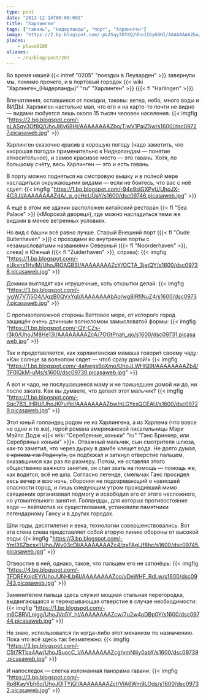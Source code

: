 ```yaml
---
type: post
date: "2013-12-14T00:00:00Z"
title: "Харлинген"
tags: ["гавань", "Нидерланды", "порт", "Харлинген"]
image: "https://2.bp.blogspot.com/-pLASqy3Of8Q/UhoJI6y68HI/AAAAAAAAZbo/TiwV1PaiZ5w/s1600/dsc09727.picasaweb.jpg"
places:
    - place0186
aliases:
    - /ru/blog/post/207
---
```


Во время нашей {{< intref "0205" "поездки в Леуварден" >}} завернули мы, помимо прочего, и в портовый городок {{< wiki "Харлинген_(Нидерланды)" "ru" "Харлинген" >}} ({{< fl "Harlingen" >}}).

Впечатления, оставшиеся от поездки, таковы: ветер, небо, много воды и ВИДЫ. Харлинген настолько мал, что его и на карте-то почти не видно — видами любуется лишь около 15 тысяч человек населения.
{{< imgfig "https://2.bp.blogspot.com/-pLASqy3Of8Q/UhoJI6y68HI/AAAAAAAAZbo/TiwV1PaiZ5w/s1600/dsc09727.picasaweb.jpg" >}}

<!--more-->

Харлинген сказочно красив в хорошую погоду (надо заметить, что «хорошая погода» применительно к Нидерландам — понятие относительное), и самое красивое место — это гавань. Хотя, по большому счёту, весь Харлинген — это и есть гавань.

В порту можно подняться на смотровую вышку и в полной мере насладиться окружающими видами — если не боитесь, что вас с неё сдует:
{{< imgfig "https://1.bp.blogspot.com/-94e9sIGXPvU/UhoJX-4G3JI/AAAAAAAAZdA/_q_gcHcUUaY/s1600/dsc09746.picasaweb.jpg" >}}

А ещё в этом же здании расположен китайский ресторан {{< fl "Sea Palace" >}} («Морской дворец»), где можно насладиться теми же видами в менее ветренных условиях.

Но вид с башни всё равно лучше. Старый Внешний порт ({{< fl "Oude Buitenhaven" >}}) с проходами во внутренние порты с незамысловатыми названиями Северный ({{< fl "Noorderhaven" >}}, слева) и Южный ({{< fl "Zuiderhaven" >}}, справа):
{{< imgfig "https://1.bp.blogspot.com/-xUkxns1HvlM/UhoJROAGBSI/AAAAAAAAZcY/OCTA_3jetQY/s1600/dsc09738.picasaweb.jpg" >}}

Домики выглядят как игрушечные, хоть открытки делай:
{{< imgfig "https://3.bp.blogspot.com/-iygW7V7j5O4/UqzB0QVxYqI/AAAAAAAAbAo/wg8IRfiNuZ4/s1600/dsc09737.picasaweb.jpg" >}}

С противоположной стороны Ваттовое море, от которого город защищён очень длинным волноломом замысловатой формы:
{{< imgfig "https://1.bp.blogspot.com/-QY-CZs-r3k0/UhoJM8He13I/AAAAAAAAZcA/7OGtPnah_qo/s1600/dsc09731.picasaweb.jpg" >}}

Так и представляется, как харлингенская мамаша говорит своему чаду: «Как солнце за волнолом сядет — чтоб сразу домой!»
{{< imgfig "https://1.bp.blogspot.com/-4ahwgsBoXmo/UhoJLWHlQ9I/AAAAAAAAZb4/TF0lQkM-uMs/s1600/dsc09730.picasaweb.jpg" >}}

А вот и чадо, не послушавшееся маму и не пришедшее домой ни до, ни после заката. Как вы думаете, что делает этот мальчик?
{{< imgfig "https://1.bp.blogspot.com/-Sqc7B3_lHRU/UhoJKPuifeI/AAAAAAAAZbw/nLGYesQCEAU/s1600/dsc09729.picasaweb.jpg" >}}

Этот юный голландец родом не из Харлингена, а из Харлема (что вовсе не одно и то же), герой романа американской писательницы Мэри Мэйпс Додж «{{< wiki "Серебряные_коньки" "ru" "Ганс Бринкер, или Серебряные коньки" >}}». Отважный мальчик, сын смотрителя шлюза, как-то заметил, что через дырку в дамбе хлещет вода. Не долго думая, ~~с криком «за Родину!»,~~ он подбежал и заткнул отверстие пальцем, оказавшимся как раз по размеру. Потом, не оставляя этого общественно важного занятия, он стал звать на помощь — помощь же, как водится, всё не шла. Согласно легенде, смельчак Ганс просидел весь вечер и всю ночь, обороняя не подозревающий о нависшей опасности город, и лишь следующим утром проходивший мимо священник организовал подмогу и освободил его от этого несложного, но утомительного занятия. Голландцы, для которых противостояние воде — лейтмотив их существования, установили памятники легендарному Гансу и в других городах.

Шли годы, десятилетия и века, технологии совершенствовались. Вот эта стена слева представляет собой вторую линию обороны от высокой воды:
{{< imgfig "https://3.bp.blogspot.com/-YmI3SZbcsxI/UhoJWy03cDI/AAAAAAAAZc4/qxFAglJf8hc/s1600/dsc09745.picasaweb.jpg" >}}

Отверстие в ней, однако, такое, что пальцем его не заткнёшь:
{{< imgfig "https://4.bp.blogspot.com/-TFDREKojdEY/UhoJUNHLb6I/AAAAAAAAZco/yDeWHF_RdLw/s1600/dsc09743.picasaweb.jpg" >}}

Заменителем пальца здесь служит мощная стальная перегородка, выдвигающаяся и перекрывающая отверстие в случае необходимости:
{{< imgfig "https://1.bp.blogspot.com/-m6C8RVLnigg/UhoJVq5Y_hI/AAAAAAAAZcw/7u2w4oDBp0Y/s1600/dsc09744.picasaweb.jpg" >}}

Не знаю, использовался ли когда-либо этот механизм по назначению. Пока что всё здесь так безмятежно:
{{< imgfig "https://3.bp.blogspot.com/-C5t7RTba4Aw/UhoJSuocC_I/AAAAAAAAZcg/vmNliiy0abY/s1600/dsc09739.picasaweb.jpg" >}}

И напоследок — слегка изломанная панорама гавани:
{{< imgfig "https://3.bp.blogspot.com/-Rp8KayVbh6o/UhoJOlTYjQI/AAAAAAAAZcI/VlA6Wm9LOds/s1600/dsc09732.picasaweb.jpg" >}}
